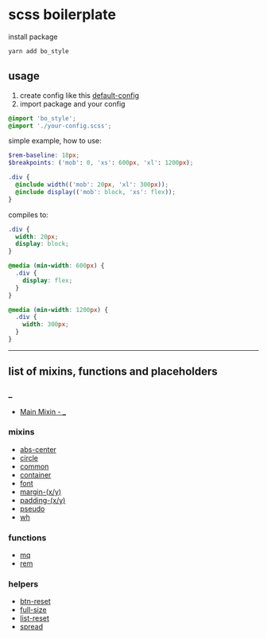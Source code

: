 # scss boilerplate

install package
```bash
yarn add bo_style
```

## usage
1. create config like this [default-config](https://github.com/shibnev/bo-style/blob/master/default-config.scss)
2. import package and your config

```scss
@import 'bo_style';
@import './your-config.scss';
```

simple example, how to use:
```scss
$rem-baseline: 18px;
$breakpoints: ('mob': 0, 'xs': 600px, 'xl': 1200px);

.div {
  @include width(('mob': 20px, 'xl': 300px));
  @include display(('mob': block, 'xs': flex));
}
```
compiles to:
```css
.div {
  width: 20px;
  display: block;
}

@media (min-width: 600px) {
  .div {
    display: flex;
  }
}

@media (min-width: 1200px) {
  .div {
    width: 300px;
  }
}
```

---
## list of mixins, functions and placeholders

### _
- [Main Mixin - _](https://github.com/shibnev/bo-style/blob/master/src/_/_.md)

### mixins
- [abs-center](https://github.com/shibnev/bo-style/blob/master/src/mixins/abs-center/abs-center.md)
- [circle](https://github.com/shibnev/bo-style/blob/master/src/mixins/circle/circle.md)
- [common](https://github.com/shibnev/bo-style/blob/master/src/mixins/common/common.md)
- [container](https://github.com/shibnev/bo-style/blob/master/src/mixins/container/container.md)
- [font](https://github.com/shibnev/bo-style/blob/master/src/mixins/font/font.md)
- [margin-(x/y)](https://github.com/shibnev/bo-style/blob/master/src/mixins/margin/margin.md)
- [padding-(x/y)](https://github.com/shibnev/bo-style/blob/master/src/mixins/padding/padding.md)
- [pseudo](https://github.com/shibnev/bo-style/blob/master/src/mixins/pseudo/pseudo.md)
- [wh](https://github.com/shibnev/bo-style/blob/master/src/mixins/wh/wh.md)

### functions
- [mq](https://github.com/shibnev/bo-style/blob/master/src/functions/mq/mq.md)
- [rem](https://github.com/shibnev/bo-style/blob/master/src/functions/rem/rem.md)

### helpers
- [btn-reset](https://github.com/shibnev/bo-style/blob/master/src/helpers/btn-reset/btn-reset.md)
- [full-size](https://github.com/shibnev/bo-style/blob/master/src/helpers/full-size/full-size.md)
- [list-reset](https://github.com/shibnev/bo-style/blob/master/src/helpers/list-reset/list-reset.md)
- [spread](https://github.com/shibnev/bo-style/blob/master/src/helpers/spread/spread.md)
